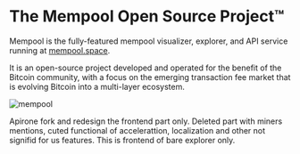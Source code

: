 # The Mempool Open Source Project™

Mempool is the fully-featured mempool visualizer, explorer, and API service running at [mempool.space](https://mempool.space/). 

It is an open-source project developed and operated for the benefit of the Bitcoin community, with a focus on the emerging transaction fee market that is evolving Bitcoin into a multi-layer ecosystem.

![mempool](https://mempool.space/resources/screenshots/v2.4.0-dashboard.png)

Apirone fork and redesign the frontend part only. Deleted part with miners mentions, cuted functional of accelerattion, localization and other not signifid for us features. This is frontend of bare explorer only.
